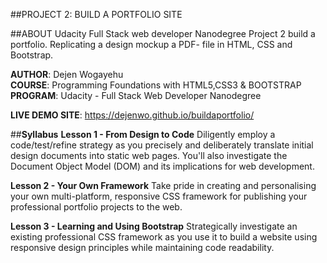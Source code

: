 

##PROJECT 2:  BUILD A PORTFOLIO SITE

##ABOUT
 Udacity Full Stack web developer Nanodegree Project 2 build a portfolio. Replicating a design mockup a PDF- file in HTML, CSS and Bootstrap. 
    
**AUTHOR**: Dejen Wogayehu <br>
**COURSE**: Programming Foundations with HTML5,CSS3 & BOOTSTRAP <br>
**PROGRAM**: Udacity - Full Stack Web Developer Nanodegree<br>

  **LIVE DEMO SITE**: https://dejenwo.github.io/buildaportfolio/

##**Syllabus**
**Lesson 1 - From Design to Code**
Diligently employ a code/test/refine strategy as you precisely and deliberately translate initial design documents into static web
pages. You'll also investigate the Document Object Model (DOM) and its implications for web development.

**Lesson 2 - Your Own Framework**
Take pride in creating and personalising your own multi-platform, responsive CSS framework for publishing your professional portfolio projects to the web.

**Lesson 3 - Learning and Using Bootstrap**
Strategically investigate an existing professional CSS framework as you use it to build a website using responsive design principles while maintaining code readability.


